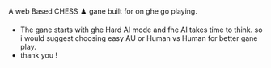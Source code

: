 A web Based CHESS ♟️ gane built for on ghe go playing. 
* The gane starts with ghe Hard AI mode and fhe AI takes time to think. so i would suggest choosing easy AU or Human vs Human for better gane play.
* thank you !
